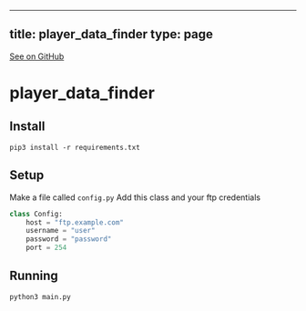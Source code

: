 
---
title: player_data_finder
type: page
---

[See on GitHub](https://github.com/jakeroggenbuck/player_data_finder/)

# player_data_finder

## Install
`pip3 install -r requirements.txt`

## Setup
Make a file called `config.py`
Add this class and your ftp credentials
```py
class Config:
	host = "ftp.example.com"
	username = "user"
	password = "password"
	port = 254
```

## Running
`python3 main.py`
